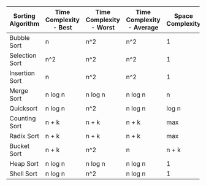 | Sorting Algorithm | Time Complexity - Best | Time Complexity - Worst | Time Complexity - Average | Space Complexity |
|-------------------|------------------------|-------------------------|---------------------------|------------------|
| Bubble Sort       | n                      | n^2                     | n^2                       | 1                |
| Selection Sort    | n^2                    | n^2                     | n^2                       | 1                |
| Insertion Sort    | n                      | n^2                     | n^2                       | 1                |
| Merge Sort        | n log n                | n log n                 | n log n                   | n                |
| Quicksort         | n log n                | n^2                     | n log n                   | log n            |
| Counting Sort     | n + k                  | n + k                   | n + k                     | max              |
| Radix Sort        | n + k                  | n + k                   | n + k                     | max              |
| Bucket Sort       | n + k                  | n^2                     | n                         | n + k            |
| Heap Sort         | n log n                | n log n                 | n log n                   | 1                |
| Shell Sort        | n log n                | n^2                     | n log n                   | 1                |

